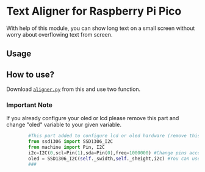 # Text Aligner for Raspberry Pi Pico

With help of this module, you can show long text on a small screen without worry about overflowing text from screen.

## Usage

## How to use?

Download [`aligner.py`](./aligner.py) from this and use two function.

### Important Note

If you already configure your oled or lcd please remove this part and change "oled" variable to your given variable.  

```python
        #This part added to configure lcd or oled hardware (remove this part if configured it already)
        from ssd1306 import SSD1306_I2C
        from machine import Pin, I2C
        i2c=I2C(0,scl=Pin(1),sda=Pin(0),freq=1000000) #Change pins accourding to your config
        oled = SSD1306_I2C(self._swidth,self._sheight,i2c) #You can use other screens libraries too
        ###
```
